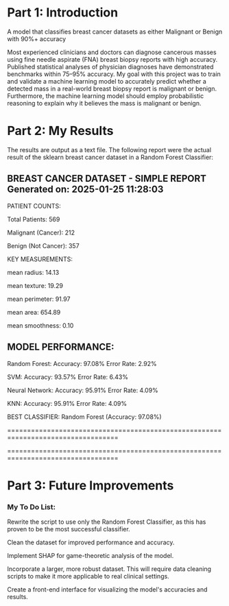 # Part 1: Introduction
A model that classifies breast cancer datasets as either Malignant or Benign with 90%+ accuracy

Most experienced clinicians and doctors can diagnose cancerous masses using fine needle aspirate (FNA) breast biopsy reports with high accuracy. Published statistical analyses of physician diagnoses have demonstrated benchmarks within 75–95% accuracy. My goal with this project was to train and validate a machine learning model to accurately predict whether a detected mass in a real-world breast biopsy report is malignant or benign. Furthermore, the machine learning model should employ probabilistic reasoning to explain why it believes the mass is malignant or benign.

# Part 2: My Results

The results are output as a text file. The following report were the actual result of the sklearn breast cancer dataset in a Random Forest Classifier:


BREAST CANCER DATASET - SIMPLE REPORT
Generated on: 2025-01-25 11:28:03
--------------------------------------------------

PATIENT COUNTS:

Total Patients: 569

Malignant (Cancer): 212

Benign (Not Cancer): 357

KEY MEASUREMENTS:

mean radius: 14.13

mean texture: 19.29

mean perimeter: 91.97

mean area: 654.89

mean smoothness: 0.10

MODEL PERFORMANCE:
--------------------

Random Forest:
Accuracy: 97.08%
Error Rate: 2.92%

SVM:
Accuracy: 93.57%
Error Rate: 6.43%

Neural Network:
Accuracy: 95.91%
Error Rate: 4.09%

KNN:
Accuracy: 95.91%
Error Rate: 4.09%

BEST CLASSIFIER:
Random Forest (Accuracy: 97.08%)

==================================================================================







==================================================================================

# Part 3: Future Improvements

### My To Do List:

Rewrite the script to use only the Random Forest Classifier, as this has proven to be the most successful classifier.

Clean the dataset for improved performance and accuracy.

Implement SHAP for game-theoretic analysis of the model.

Incorporate a larger, more robust dataset. This will require data cleaning scripts to make it more applicable to real clinical settings.

Create a front-end interface for visualizing the model's accuracies and results.
